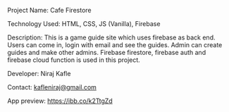 Project Name: Cafe Firestore

Technology Used: HTML, CSS, JS (Vanilla), Firebase

Description: This is a game guide site which uses firebase as back end. Users can come in, login with email and see the guides. Admin can create guides and make other admins. Firebase firestore, firebase auth and firebase cloud function is used in this project.

Developer: Niraj Kafle

Contact: kafleniraj@gmail.com

App preview: https://ibb.co/k2TtgZd
